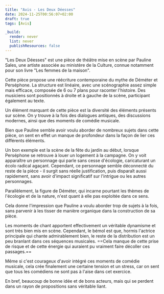 ```yaml
---
title: "Avis - Les Deux Déesses"
date: 2024-11-25T00:56:07+02:00
draft: true
tags: [Avis]

_build:
  render: never
  list: never
  publishResources: false
---
```

"Les Deux Déesses" est une pièce de théâtre mise en scène par Pauline Sales, une artiste associée au ministère de la Culture, connue notamment pour son livre "Les femmes de la maison".

Cette pièce propose une réécriture contemporaine du mythe de Déméter et Perséphone. La structure est linéaire, avec une scénographie assez simple mais efficace, composée de 6 ou 7 plans pour raconter l'histoire. Des musiciens sont positionnés à droite et à gauche de la scène, participant également au texte.

Un élément marquant de cette pièce est la diversité des éléments présents sur scène. On y trouve à la fois des dialogues antiques, des discussions modernes, ainsi que des moments de comédie musicale.

Bien que Pauline semble avoir voulu aborder de nombreux sujets dans cette pièce, on sent en effet un manque de profondeur dans la façon de lier ces différents éléments.

Un bon exemple est la scène de la fête du jardin au début, lorsque Perséphone se retrouve à louer un logement à la campagne. On y voit apparaître un personnage qui parle sans cesse d'écologie, caricaturant un écolo radical agaçant. Cependant, ce personnage semble déconnecté du reste de la pièce - il surgit sans réelle justification, puis disparaît aussi rapidement, sans avoir d'impact significatif sur l'intrigue ou les autres personnages.

Parallèlement, la figure de Déméter, qui incarne pourtant les thèmes de l'écologie et de la nature, n'est quant à elle pas exploitée dans ce sens.

Cela donne l'impression que Pauline a voulu aborder trop de sujets à la fois, sans parvenir à les tisser de manière organique dans la construction de sa pièce.

Les moments de chant apportent effectivement un véritable dynamisme et sont très bien mis en scène. Cependant, le bémol est que, hormis l'actrice principale qui chante admirablement bien, le reste de la distribution est un peu branlant dans ces séquences musicales. ==Cela manque de cette prise de risque et de cette énergie qui auraient pu vraiment faire décoller ces passages.==

Même si c'est courageux d'avoir intégré ces moments de comédie musicale, cela crée finalement une certaine tension et un stress, car on sent que tous les comédiens ne sont pas à l'aise dans cet exercice.

En bref, beaucoup de bonne idée et de bons acteurs, mais qui se perdent dans un rayon de propositions sans véritable liant.